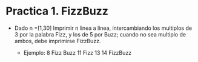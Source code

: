 Practica 1. FizzBuzz
====================

+ Dado n =[1,30]
Imprimir n linea a linea, intercambiando los multiplos de 3 por la palabra Fizz, y los de 5 por Buzz; cuando no sea multiplo de ambos, debe imprimirse FizzBuzz.

	+ Ejemplo:
	8
	Fizz
	Buzz
	11
	Fizz
	13
	14
	FizzBuzz
